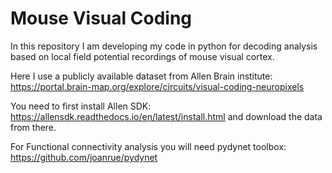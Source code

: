 # Mouse Visual Coding
In this repository I am developing my code in python for decoding analysis based on local field potential recordings of mouse visual cortex.

Here I use a publicly available dataset from Allen Brain institute: https://portal.brain-map.org/explore/circuits/visual-coding-neuropixels

You need to first install Allen SDK: https://allensdk.readthedocs.io/en/latest/install.html and download the data from there.

For Functional connectivity analysis you will need pydynet toolbox: https://github.com/joanrue/pydynet

